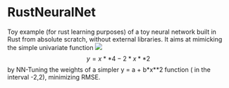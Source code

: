 # RustNeuralNet
Toy example (for rust learning purposes) of a toy neural network built in Rust from absolute scratch, without external libraries.
It aims at mimicking the simple univariate function 
<img src="https://latex.codecogs.com/gif.latex?O_t=\text { Onset event at time bin } t " /> 
$$y = x**4 - 2 * x**2$$ by NN-Tuning the weights of a simpler y = a + b*x**2 function ( in the interval -2,2), minimizing RMSE.
